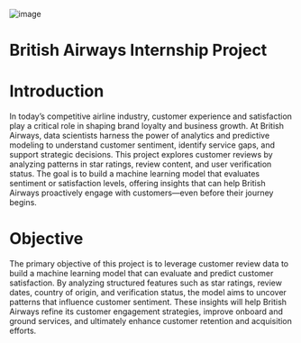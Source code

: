![image](https://github.com/user-attachments/assets/ce663485-7a86-4a9c-92ee-98393a994d20)
# British Airways Internship Project 
# Introduction

In today’s competitive airline industry, customer experience and satisfaction play a critical role in shaping brand loyalty and business growth. At British Airways, data scientists harness the power of analytics and predictive modeling to understand customer sentiment, identify service gaps, and support strategic decisions. This project explores customer reviews by analyzing patterns in star ratings, review content, and user verification status. The goal is to build a machine learning model that evaluates sentiment or satisfaction levels, offering insights that can help British Airways proactively engage with customers—even before their journey begins.
# Objective

The primary objective of this project is to leverage customer review data to build a machine learning model that can evaluate and predict customer satisfaction. By analyzing structured features such as star ratings, review dates, country of origin, and verification status, the model aims to uncover patterns that influence customer sentiment. These insights will help British Airways refine its customer engagement strategies, improve onboard and ground services, and ultimately enhance customer retention and acquisition efforts.
